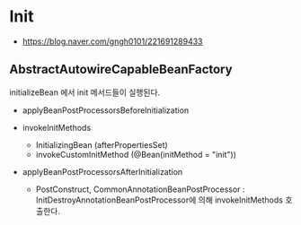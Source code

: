 # Init

- https://blog.naver.com/gngh0101/221691289433

## AbstractAutowireCapableBeanFactory 

initializeBean 에서 init 메서드들이 실행된다.

- applyBeanPostProcessorsBeforeInitialization

- invokeInitMethods
    - InitializingBean (afterPropertiesSet)
    - invokeCustomInitMethod (@Bean(initMethod = "init"))
    
- applyBeanPostProcessorsAfterInitialization
    - PostConstruct, CommonAnnotationBeanPostProcessor : InitDestroyAnnotationBeanPostProcessor에 의해 invokeInitMethods 호출한다. 
   
